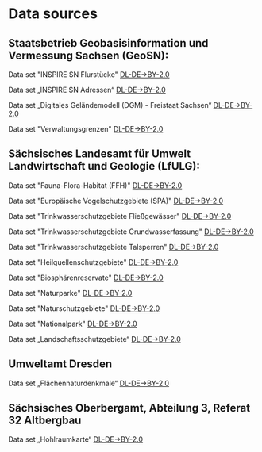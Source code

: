 # Data sources

## Staatsbetrieb Geobasisinformation und Vermessung Sachsen (GeoSN):
Data set "INSPIRE SN Flurstücke" [DL-DE->BY-2.0](https://geomis.sachsen.de/geomis-client/?lang=de#/datasets/iso/b5ddb15c-07a8-44b9-b88c-197040fa9b4f)

Data set „INSPIRE SN Adressen“ [DL-DE->BY-2.0](https://geomis.sachsen.de/geomis-client/?lang=de#/datasets/iso/232d876c-2128-41b9-bc76-366be7d040ce)

Data set „Digitales Geländemodell (DGM) - Freistaat Sachsen“ [DL-DE->BY-2.0](https://geomis.sachsen.de/geomis-client/?lang=de#/datasets/iso/a3dba5b2-0118-4d76-ab78-ba656a1b489e)

Data set "Verwaltungsgrenzen" [DL-DE->BY-2.0](https://geomis.sachsen.de/geomis-client/?lang=de#/datasets/iso/85983692-f68c-45b2-b6a3-bb11959c5cf2)

## Sächsisches Landesamt für Umwelt Landwirtschaft und Geologie (LfULG):

Data set "Fauna-Flora-Habitat (FFH)" [DL-DE->BY-2.0](https://geomis.sachsen.de/geomis-client/?lang=de#/datasets/iso/875078c1-8368-4efa-8bdc-9604a4c61dce)

Data set "Europäische Vogelschutzgebiete (SPA)" [DL-DE->BY-2.0](https://geomis.sachsen.de/geomis-client/?lang=de#/datasets/iso/07b615bd-9c49-443c-aff1-c63cf49dd930)

Data set "Trinkwasserschutzgebiete Fließgewässer" [DL-DE->BY-2.0](https://geomis.sachsen.de/geomis-client/?lang=de#/datasets/iso/7885cb60-839f-4fba-9a2a-bad4171c4561)

Data set "Trinkwasserschutzgebiete Grundwasserfassung" [DL-DE->BY-2.0](https://geomis.sachsen.de/geomis-client/?lang=de#/datasets/iso/3bdd3c3e-3cf8-4a34-9b6e-7600fe532074)

Data set "Trinkwasserschutzgebiete Talsperren" [DL-DE->BY-2.0](https://geomis.sachsen.de/geomis-client/?lang=de#/datasets/iso/6f021771-ad1c-4267-834a-49774b1414da)

Data set "Heilquellenschutzgebiete" [DL-DE->BY-2.0](https://geomis.sachsen.de/geomis-client/?lang=de#/datasets/iso/3bdd3c3e-3cf8-4a34-9b6e-7600fe532074)

Data set "Biosphärenreservate" [DL-DE->BY-2.0](https://geomis.sachsen.de/geomis-client/?lang=de#/datasets/iso/8c6087be-1dba-4fb6-beb3-be6e035e42cc)

Data set "Naturparke" [DL-DE->BY-2.0](https://geomis.sachsen.de/geomis-client/?lang=de#/datasets/iso/73020aaa-63b6-4d0d-abfd-54c4d4bc99da)

Data set "Naturschutzgebiete" [DL-DE->BY-2.0](https://geomis.sachsen.de/geomis-client/?lang=de#/datasets/iso/59f32f5d-cb8d-4021-806b-49b7b8f270ad)

Data set "Nationalpark" [DL-DE->BY-2.0](https://geomis.sachsen.de/geomis-client/?lang=de#/datasets/iso/28db8044-afbe-445d-8812-9587884a3484)

Data set „Landschaftsschutzgebiete“ [DL-DE->BY-2.0](https://geomis.sachsen.de/geomis-client/?lang=de#/datasets/iso/16e19bdc-d4af-4b2d-b722-6ff3590e1e9e)

## Umweltamt Dresden

Data set „Flächennaturdenkmale“ [DL-DE->BY-2.0](https://geomis.sachsen.de/geomis-client/?lang=de#/datasets/iso/71a738a3-0d3b-4b55-b948-a1b39d243852)

## Sächsisches Oberbergamt, Abteilung 3, Referat 32 Altbergbau

Data set „Hohlraumkarte“ [DL-DE->BY-2.0](https://geomis.sachsen.de/geomis-client/?lang=de#/datasets/iso/ed8df283-c4d6-498c-8367-be4f76980daf)